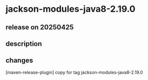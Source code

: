 # jackson-modules-java8-2.19.0

## release on 20250425

## description

## changes

[maven-release-plugin] copy for tag jackson-modules-java8-2.19.0

